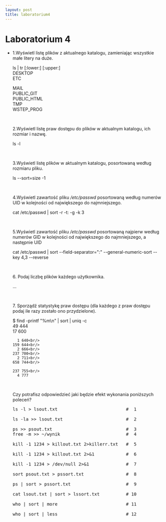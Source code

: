 ```yaml
---
layout: post
title: laboratorium4
---
```



<h1>Laboratorium 4</h1>




<ul class="posts">
<li>
<p>1.Wyświetl listę plików z aktualnego katalogu, zamieniając wszystkie małe litery na duże.
<br/>
<div class="transbox">
ls | tr [:lower:] [:upper:]
<br/>
DESKTOP<br/>
ETC<br/>

MAIL<br/>
PUBLIC_GIT<br/>
PUBLIC_HTML<br/>
TMP<br/>
WSTEP_PROG
</div>
</p>
<br/>

<p>2.Wyświetl listę praw dostępu do plików w aktualnym katalogu, ich rozmiar i nazwę.
<br/>
<div class="transbox">
ls -l

</div>

</p>
<br/>


<p>3.Wyświetl listę plików w aktualnym katalogu, posortowaną według rozmiaru pliku.
<br/>
<div class="transbox">
 ls --sort=size -1
</div>
</p>
<br/>


<p>4.Wyświetl zawartość pliku <em>/etc/passwd</em> posortowaną według numerów UID w kolejności od największego do najmniejszego.
<br/>
<div class="transbox">
 cat /etc/passwd | sort -r -t: -g -k 3

</div>
</p>
<br/>


<p>5.Wyświetl zawartość pliku <em>/etc/passwd</em> posortowaną najpierw według numerów GID w kolejności od największego do najmniejszego, a następnie UID
<br/>
<div class="transbox">
 cat /etc/passwd | sort --field-separator=":" --general-numeric-sort --key 4,3 --reverse
</div>
</p>
<br/>


<p>6. Podaj liczbę plików każdego użytkownika.
<br/>
<div class="transbox">
...
</div>
</p>
<br/>


<p>7. Sporządź statystykę praw dostępu (dla każdego z praw dostępu
podaj ile razy zostało ono przydzielone).
<div class="transbox">
$ find -printf "%m\n" | sort | uniq -c
<br/>
     49 444<br/>
     17 600<br/>

      1 640<br/>
    159 644<br/>
      2 666<br/>
    237 700<br/>
      2 711<br/>
    658 744<br/>

    237 755<br/>
      4 777
</div>
</p>
<br/>

<p>Czy potrafisz odpowiedzieć jaki będzie efekt wykonania poniższych
poleceń?</p>

<pre class="dawn">ls -l <span class="Keyword">&gt;</span> lsout.txt                          <span class="Comment"><span class="Comment">#</span>  1</span>

ls -la <span class="Keyword">&gt;&gt;</span> lsout.txt                        <span class="Comment"><span class="Comment">#</span>  2</span>

ps <span class="Keyword">&gt;&gt;</span> psout.txt                            <span class="Comment"><span class="Comment">#</span>  3</span>
free -m <span class="Keyword">&gt;&gt;</span> <span class="Keyword">~</span>/wynik                         <span class="Comment"><span class="Comment">#</span>  4</span>

kill -1 1234 <span class="Keyword">&gt;</span> killout.txt <span class="Keyword">2&gt;</span>killerr.txt   <span class="Comment"><span class="Comment">#</span>  5</span>

kill -1 1234 <span class="Keyword">&gt;</span> killout.txt <span class="Keyword">2&gt;&amp;1</span>            <span class="Comment"><span class="Comment">#</span>  6</span>

kill -1 1234 <span class="Keyword">&gt;</span> /dev/null <span class="Keyword">2&gt;&amp;1</span>              <span class="Comment"><span class="Comment">#</span>  7</span>

sort psout.txt <span class="Keyword">&gt;</span> pssort.txt                <span class="Comment"><span class="Comment">#</span>  8</span>

ps <span class="Keyword">|</span> sort <span class="Keyword">&gt;</span> pssort.txt                     <span class="Comment"><span class="Comment">#</span>  9</span>

cat lsout.txt <span class="Keyword">|</span> sort <span class="Keyword">&gt;</span> lssort.txt          <span class="Comment"><span class="Comment">#</span> 10</span>

who <span class="Keyword">|</span> sort <span class="Keyword">|</span> more                          <span class="Comment"><span class="Comment">#</span> 11</span>

who <span class="Keyword">|</span> sort <span class="Keyword">|</span> less                          <span class="Comment"><span class="Comment">#</span> 12</span>

</pre>


</li>
</ul>

